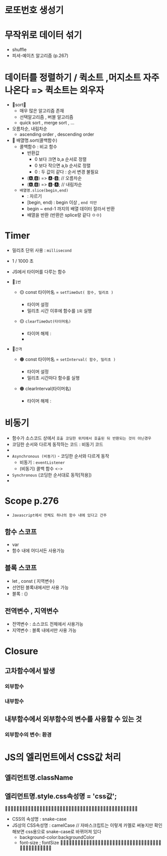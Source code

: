 # 로또번호 생성기

# 무작위로 데이터 섞기
- shuffle 
- 피셔-예이츠 알고리즘 (p.267)

# 데이터를 정렬하기  / 퀵소트 ,머지소트 자주 나온다 => 퀵소트는 외우자 
- 🚩sort🚩
  - 매우 많은 알고리즘 존재
  - 선택알고리즘 , 버블 알고리즘 
  - quick sort , merge sort , ...
- 오름차순, 내림차순
  - ascending order , descending order 
- 🚩 배열명.sort(콜백함수) 
  - 콜백함수 : 비교 함수
    - 반환값
      - 0 보다 크면 b,a 순서로 정렬
      - 0 보다 작으면 a,b 순서로 정렬
      - 0 : 두 값이 같다 : 순서 변경 불필요    
    - (🅰,🅱️) => 🅰-🅱️; // 오름차순 
    - (🅰,🅱️) => 🅱️-🅰; // 내림차순 
  - `배열명.slice(begin,end)`
    - : 자르기
    - [begin, end) : begin 이상 , `end 미만` 
    - begin ~ end-1 까지의 배열 데이터 잘라서 반환 
    - 배열을 반환 (반환은 splice랑 같다 ㅇㅇ)
# Timer
- 밀리초 단위 사용 : `millisecond`
- 1 / 1000 초 
- JS에서 타이머를 다루는 함수
  
- 🚩`1번`
  - 🟡 const 타이머名 = `setTimeOut( 함수, 밀리초 )`    
    - 타이머 설정
    - 밀리초 시간 이후에 함수를 `1회` 실행

  - 🟡 `clearTimeOut(타이머名)`
    - 타이머 해제 :
    - 
- 🚩`간격`
  - 🟠 const 타이머名 = `setInterval( 함수, 밀리초 )`    
    - 타이머 설정
    - 밀리초 시간마다 함수를 실행

  - 🟠 clearInterval(타이머名)
    - 타이머 해제 :


# 비동기
- 함수가 소스코드 상에서 `호출 코딩한 위치에서 호출된 뒤 반환되는 것이 아닌경우`
- 코딩한 순서와 다르게 동작하는 코드 : 비동기 코드
- 
- `Asynchronous (비동기)` - 코딩한 순서와 다르게 동작 
  - 비동기 : `eventListener` 
  - (비동기) 콜백 함수
  <->
-  `Synchronous` (코딩한 순서대로 동작[적용]) 
-   


# Scope p.276 
- `Javascript에서 전체도 하나의 함수 내에 있다고 간주`
## 함수 스코프
- var 
- 함수 내에 어디서든 사용가능
## 블록 스코프 
- let , const  ( 지역변수)
- 선언된 블록내에서만 사용 가능
- 블록 : {}
## 전역변수 , 지역변수
- 전역변수 : 소스코드 전체에서 사용가능
- 지역변수 : 블록 내에서만 사용 가능 



# Closure
## 고차함수에서 발생
### 외부함수
### 내부함수
## 내부함수에서 외부함수의 변수를 사용할 수 있는 것
### 외부함수의 변수: 환경 


# JS의 엘리먼트에서 CSS값 처리 
## 엘리먼트명.className
## 엘리먼트명.style.css속성명 = 'css값';  
📌📌📌📌📌📌📌📌📌📌📌📌📌📌📌📌📌📌📌📌📌📌📌📌📌📌📌📌📌📌📌📌📌📌📌📌📌📌📌📌📌📌📌📌📌📌
  - CSS의 속성명 : snake-case
  - JS상의 CSS속성명 : camelCase  // 자바스크립트는 이렇게 카멜로 써놓지만 확인 해보면 css용으로 snake-case로 바뀌어져 있다
    - background-color:backgroundColor
    - font-size ; fontSize
📌📌📌📌📌📌📌📌📌📌📌📌📌📌📌📌📌📌📌📌📌📌📌📌📌📌📌📌📌📌📌📌📌📌📌📌📌📌📌📌📌📌📌📌📌📌